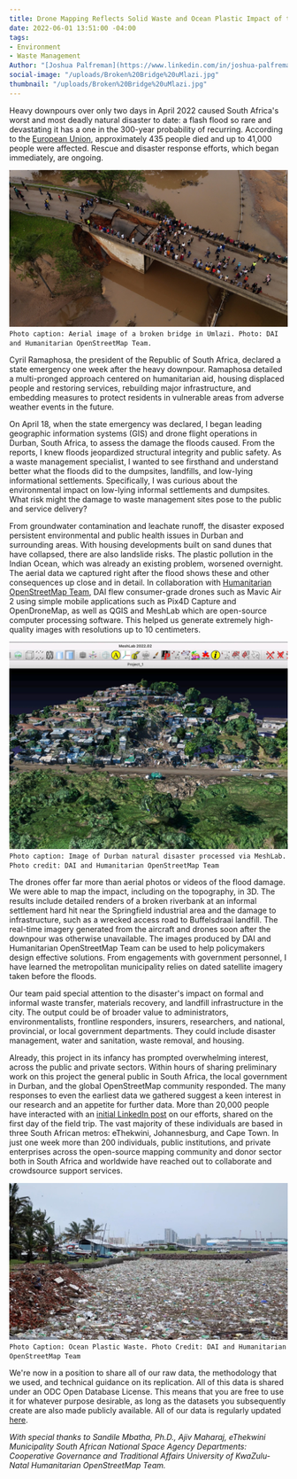 ```yaml
---
title: Drone Mapping Reflects Solid Waste and Ocean Plastic Impact of the Durban Floods
date: 2022-06-01 13:51:00 -04:00
tags:
- Environment
- Waste Management
Author: "[Joshua Palfreman](https://www.linkedin.com/in/joshua-palfreman-wastewash/?originalSubdomain=za)"
social-image: "/uploads/Broken%20Bridge%20uMlazi.jpg"
thumbnail: "/uploads/Broken%20Bridge%20uMlazi.jpg"
---
```


Heavy downpours over only two days in April 2022 caused South Africa's worst and most deadly natural disaster to date: a flash flood so rare and devastating it has a one in the 300-year probability of recurring. According to the [European Union](https://erccportal.jrc.ec.europa.eu/ECHO-Products/Echo-Flash#/daily-flash-archive/4474), approximately 435 people died and up to 41,000 people were affected. Rescue and disaster response efforts, which began immediately, are ongoing.

![Broken Bridge uMlazi.jpg](/uploads/Broken%20Bridge%20uMlazi.jpg)`Photo caption: Aerial image of a broken bridge in Umlazi. Photo: DAI and Humanitarian OpenStreetMap Team.`

<!--more-->

Cyril Ramaphosa, the president of the Republic of South Africa, declared a state emergency one week after the heavy downpour. Ramaphosa detailed a multi-pronged approach centered on humanitarian aid, housing displaced people and restoring services, rebuilding major infrastructure, and embedding measures to protect residents in vulnerable areas from adverse weather events in the future. 

On April 18, when the state emergency was declared, I began leading geographic information systems (GIS) and drone flight operations in Durban, South Africa, to assess the damage the floods caused. From the reports, I knew floods jeopardized structural integrity and public safety. As a waste management specialist, I wanted to see firsthand and understand better what the floods did to the dumpsites, landfills, and low-lying informational settlements. Specifically, I was curious about the environmental impact on low-lying informal settlements and dumpsites. What risk might the damage to waste management sites pose to the public and service delivery?

From groundwater contamination and leachate runoff, the disaster exposed persistent environmental and public health issues in Durban and surrounding areas. With housing developments built on sand dunes that have collapsed, there are also landslide risks. The plastic pollution in the Indian Ocean, which was already an existing problem, worsened overnight. The aerial data we captured right after the flood shows these and other consequences up close and in detail. In collaboration with [Humanitarian OpenStreetMap Team](https://www.linkedin.com/company/humanitarian-openstreetmap-team/), DAI flew consumer-grade drones such as Mavic Air 2 using simple mobile applications such as Pix4D Capture and OpenDroneMap, as well as QGIS and MeshLab which are open-source computer processing software. This helped us generate extremely high-quality images with resolutions up to 10 centimeters. 

![Main drone photo.png](/uploads/Main%20drone%20photo.png) `Photo caption: Image of Durban natural disaster processed via MeshLab. Photo credit: DAI and Humanitarian OpenStreetMap Team`

The drones offer far more than aerial photos or videos of the flood damage. We were able to map the impact, including on the topography, in 3D. The results include detailed renders of a broken riverbank at an informal settlement hard hit near the Springfield industrial area and the damage to infrastructure, such as a wrecked access road to Buffelsdraai landfill. The real-time imagery generated from the aircraft and drones soon after the downpour was otherwise unavailable. The images produced by DAI and Humanitarian OpenStreetMap Team can be used to help policymakers design effective solutions. From engagements with government personnel, I have learned the metropolitan municipality relies on dated satellite imagery taken before the floods.

Our team paid special attention to the disaster's impact on formal and informal waste transfer, materials recovery, and landfill infrastructure in the city. The output could be of broader value to administrators, environmentalists, frontline responders, insurers, researchers, and national, provincial, or local government departments. They could include disaster management, water and sanitation, waste removal, and housing.

Already, this project in its infancy has prompted overwhelming interest, across the public and private sectors. Within hours of sharing preliminary work on this project the general public in South Africa, the local government in Durban, and the global OpenStreetMap community responded. The many responses to even the earliest​ data we gathered suggest a keen interest in our research and an appetite for further data. More than 20,000 people have interacted with an [initial LinkedIn post](https://www.linkedin.com/posts/joshua-palfreman-wastewash_kznfloods-kzn-floods2022-activity-6927258352972423169-Eprn?utm_source=linkedin_share&utm_medium=member_desktop_web) on our efforts, shared on the first day of the field trip. The vast majority of these individuals are based in three South African metros: eThekwini, Johannesburg, and Cape Town. In just one week more than 200 individuals, public institutions, and private enterprises across the open-source mapping community and donor sector both in South Africa and worldwide have reached out to collaborate and crowdsource support services.

![Main photo 3.png](/uploads/Main%20photo%203.png) `Photo Caption: Ocean Plastic Waste. Photo Credit: DAI and Humanitarian OpenStreetMap Team`

We're now in a position to share all of our raw data, the methodology that we used, and technical guidance on its replication. All of this data is shared under an ODC Open Database License. This means that you are free to use it for whatever purpose desirable, as long as the datasets you subsequently create are also made publicly available. All of our data is regularly updated [here](https://lnkd.in/ghgGfFZr).

*With special thanks to Sandile Mbatha, Ph.D., Ajiv Maharaj, eThekwini Municipality South African National Space Agency Departments: Cooperative Governance and Traditional Affairs University of KwaZulu-Natal Humanitarian OpenStreetMap Team.*